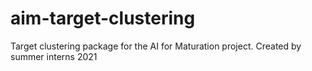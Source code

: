 # aim-target-clustering
Target clustering package for the AI for Maturation project. Created by summer interns 2021
